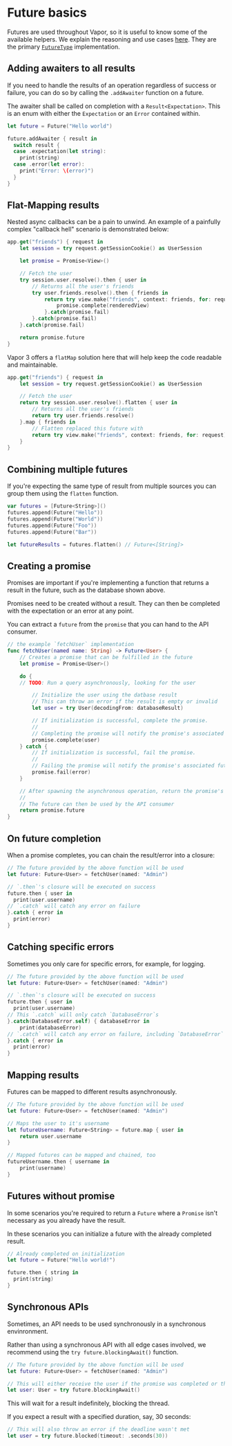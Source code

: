 # Future basics

Futures are used throughout Vapor, so it is useful to know some of the available helpers. We explain the reasoning and use cases [here](../concepts/async.md). They are the primary [`FutureType`](futuretype.md) implementation.

## Adding awaiters to all results

If you need to handle the results of an operation regardless of success or failure, you can do so by calling the `.addAwaiter` function on a future.

The awaiter shall be called on completion with a `Result<Expectation>`. This is an enum with either the `Expectation` or an `Error` contained within.

```swift
let future = Future("Hello world")

future.addAwaiter { result in
  switch result {
  case .expectation(let string):
    print(string)
  case .error(let error):
    print("Error: \(error)")
  }
}
```

## Flat-Mapping results

Nested async callbacks can be a pain to unwind. An example of a painfully complex "callback hell" scenario is demonstrated below:

```swift
app.get("friends") { request in
	let session = try request.getSessionCookie() as UserSession

	let promise = Promise<View>()

	// Fetch the user
	try session.user.resolve().then { user in
		// Returns all the user's friends
		try user.friends.resolve().then { friends in
			return try view.make("friends", context: friends, for: request).then {	renderedView in
				promise.complete(renderedView)
			}.catch(promise.fail)
		}.catch(promise.fail)
	}.catch(promise.fail)

	return promise.future
}
```

Vapor 3 offers a `flatMap` solution here that will help keep the code readable and maintainable.

```swift
app.get("friends") { request in
	let session = try request.getSessionCookie() as UserSession

	// Fetch the user
	return try session.user.resolve().flatten { user in
		// Returns all the user's friends
		return try user.friends.resolve()
	}.map { friends in
		// Flatten replaced this future with
		return try view.make("friends", context: friends, for: request)
	}
}
```

## Combining multiple futures

If you're expecting the same type of result from multiple sources you can group them using the `flatten` function.

```swift
var futures = [Future<String>]()
futures.append(Future("Hello"))
futures.append(Future("World"))
futures.append(Future("Foo"))
futures.append(Future("Bar"))

let futureResults = futures.flatten() // Future<[String]>
```

## Creating a promise

Promises are important if you're implementing a function that returns a result in the future, such as the database shown above.

Promises need to be created without a result. They can then be completed with the expectation or an error at any point.

You can extract a `future` from the `promise` that you can hand to the API consumer.

```swift
// the example `fetchUser` implementation
func fetchUser(named name: String) -> Future<User> {
	// Creates a promise that can be fulfilled in the future
	let promise = Promise<User>()

	do {
    // TODO: Run a query asynchronously, looking for the user

		// Initialize the user using the datbase result
		// This can throw an error if the result is empty or invalid
		let user = try User(decodingFrom: databaseResult)

		// If initialization is successful, complete the promise.
		//
		// Completing the promise will notify the promise's associated future with this user
		promise.complete(user)
	} catch {
		// If initialization is successful, fail the promise.
		//
		// Failing the promise will notify the promise's associated future with an error
		promise.fail(error)
	}

	// After spawning the asynchronous operation, return the promise's associated future
	//
	// The future can then be used by the API consumer
	return promise.future
}
```

## On future completion

When a promise completes, you can chain the result/error into a closure:

```swift
// The future provided by the above function will be used
let future: Future<User> = fetchUser(named: "Admin")

// `.then`'s closure will be executed on success
future.then { user in
  print(user.username)
// `.catch` will catch any error on failure
}.catch { error in
  print(error)
}
```

## Catching specific errors

Sometimes you only care for specific errors, for example, for logging.

```swift
// The future provided by the above function will be used
let future: Future<User> = fetchUser(named: "Admin")

// `.then`'s closure will be executed on success
future.then { user in
  print(user.username)
// This `.catch` will only catch `DatabaseError`s
}.catch(DatabaseError.self) { databaseError in
	print(databaseError)
// `.catch` will catch any error on failure, including `DatabaseError` types
}.catch { error in
  print(error)
}
```

## Mapping results

Futures can be mapped to different results asynchronously.

```swift
// The future provided by the above function will be used
let future: Future<User> = fetchUser(named: "Admin")

// Maps the user to it's username
let futureUsername: Future<String> = future.map { user in
	return user.username
}

// Mapped futures can be mapped and chained, too
futureUsername.then { username in
	print(username)
}
```

## Futures without promise

In some scenarios you're required to return a `Future` where a `Promise` isn't necessary as you already have the result.

In these scenarios you can initialize a future with the already completed result.

```swift
// Already completed on initialization
let future = Future("Hello world!")

future.then { string in
  print(string)
}
```

## Synchronous APIs

Sometimes, an API needs to be used synchronously in a synchronous envinronment.

Rather than using a synchronous API with all edge cases involved, we recommend using the `try future.blockingAwait()` function.

```swift
// The future provided by the above function will be used
let future: Future<User> = fetchUser(named: "Admin")

// This will either receive the user if the promise was completed or throw an error if the promise was failed.
let user: User = try future.blockingAwait()
```

This will wait for a result indefinitely, blocking the thread.

If you expect a result with a specified duration, say, 30 seconds:

```swift
// This will also throw an error if the deadline wasn't met
let user = try future.blocked(timeout: .seconds(30))
```
